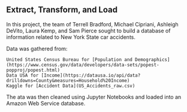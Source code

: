 ## Extract, Transform, and Load

In this project, the team of Terrell Bradford, Michael Cipriani, Ashleigh DeVito, Laura Kemp, and Sam Pierce sought to build a database of information related to New York State car accidents.

Data was gathered from:

    United States Census Bureau for [Population and Demographics](https://www.census.gov/data/developers/data-sets/popest-popproj/popest.html)
    Data USA for [Income](https://datausa.io/api/data?drilldowns=County&measures=Household%20Income)
    Kaggle for [Accident Data](US_Accidents_raw.csv)

The ata was then cleaned using Jupyter Notebooks and loaded into an Amazon Web Service database.
